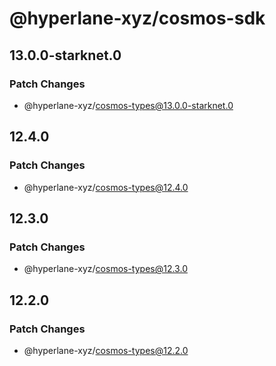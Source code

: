 # @hyperlane-xyz/cosmos-sdk

## 13.0.0-starknet.0

### Patch Changes

- @hyperlane-xyz/cosmos-types@13.0.0-starknet.0

## 12.4.0

### Patch Changes

- @hyperlane-xyz/cosmos-types@12.4.0

## 12.3.0

### Patch Changes

- @hyperlane-xyz/cosmos-types@12.3.0

## 12.2.0

### Patch Changes

- @hyperlane-xyz/cosmos-types@12.2.0
